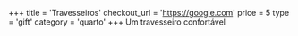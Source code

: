 +++
title = 'Travesseiros'
checkout_url = 'https://google.com'
price = 5
type = 'gift'
category = 'quarto'
+++
Um travesseiro confortável